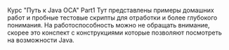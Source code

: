 Курс "Путь к Java OCA"
Part1 
Тут представлены примеры домашних работ и пробные тестовые скрипты для отработки и более глубокого понимания. На работоспособность можно не обращать внимание, скорее это конспект с конструкциями которые позволяют посмотреть на возможности Java.
